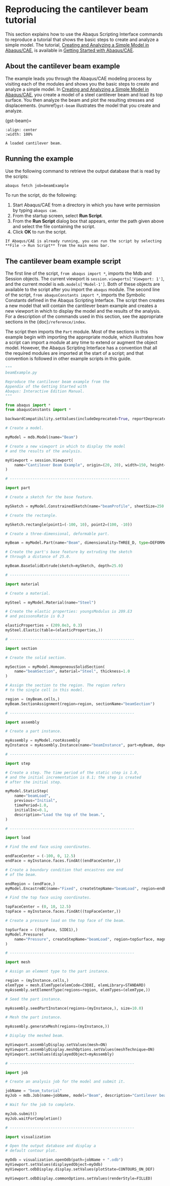 # Reproducing the cantilever beam tutorial

This section explains how to use the Abaqus Scripting Interface commands to reproduce a tutorial that shows the basic steps to create and analyze a simple model. The tutorial, [Creating and Analyzing a Simple Model in Abaqus/CAE](https://help.3ds.com/2021/English/DSSIMULIA_Established/SIMACAEGSARefMap/simagsa-m-Caebeam-sb.htm?contextscope=all#simagsa-m-Caebeam-sb), is available in [Getting Started with Abaqus/CAE](https://help.3ds.com/2021/English/DSSIMULIA_Established/SIMACAEGSARefMap/simagsa-c-ov.htm?contextscope=all#simagsa-c-ov).

## About the cantilever beam example

The example leads you through the Abaqus/CAE modeling process by visiting each of the modules and shows you the basic steps to create and analyze a simple model. In [Creating and Analyzing a Simple Model in Abaqus/CAE](https://help.3ds.com/2021/English/DSSIMULIA_Established/SIMACAEGSARefMap/simagsa-m-Caebeam-sb.htm?contextscope=all#simagsa-m-Caebeam-sb), you create a model of a steel cantilever beam and load its top surface. You then analyze the beam and plot the resulting stresses and displacements. {numref}`gst-beam` illustrates the model that you create and analyze.

(gst-beam)=

```{figure} /images/gst-beam.png
:align: center
:width: 100%

A loaded cantilever beam.
```

## Running the example

Use the following command to retrieve the output database that is read by the scripts:

```sh
abaqus fetch job=beamExample
```

To run the script, do the following:

1. Start Abaqus/CAE from a directory in which you have write permission by typing `abaqus cae`.
2. From the startup screen, select **Run Script**.
3. From the **Run Script** dialog box that appears, enter the path given above and select the file containing the script.
4. Click **OK** to run the script.

```{note}
If Abaqus/CAE is already running, you can run the script by selecting **File -> Run Script** from the main menu bar.
```

## The cantilever beam example script

The first line of the script, `from abaqus import *`, imports the Mdb and Session objects. The current viewport is `session.viewports['Viewport: 1']`, and the current model is `mdb.models['Model-1']`. Both of these objects are available to the script after you import the `abaqus` module. The second line of the script, `from abaqusConstants import *`, imports the Symbolic Constants defined in the Abaqus Scripting Interface. The script then creates a new model that will contain the cantilever beam example and creates a new viewport in which to display the model and the results of the analysis. For a description of the commands used in this section, see the appropriate sections in the {doc}`/reference/index`.

The script then imports the `Part` module. Most of the sections in this example begin with importing the appropriate module, which illustrates how a script can import a module at any time to extend or augment the object model. However, the Abaqus Scripting Interface has a convention that all the required modules are imported at the start of a script; and that convention is followed in other example scripts in this guide.

```python
"""
beamExample.py

Reproduce the cantilever beam example from the
Appendix of the Getting Started with
Abaqus: Interactive Edition Manual.
"""

from abaqus import *
from abaqusConstants import *

backwardCompatibility.setValues(includeDeprecated=True, reportDeprecated=False)

# Create a model.

myModel = mdb.Model(name="Beam")

# Create a new viewport in which to display the model
# and the results of the analysis.

myViewport = session.Viewport(
    name="Cantilever Beam Example", origin=(20, 20), width=150, height=120
)

# -----------------------------------------------------

import part

# Create a sketch for the base feature.

mySketch = myModel.ConstrainedSketch(name="beamProfile", sheetSize=250.0)

# Create the rectangle.

mySketch.rectangle(point1=(-100, 10), point2=(100, -10))

# Create a three-dimensional, deformable part.

myBeam = myModel.Part(name="Beam", dimensionality=THREE_D, type=DEFORMABLE_BODY)

# Create the part's base feature by extruding the sketch
# through a distance of 25.0.

myBeam.BaseSolidExtrude(sketch=mySketch, depth=25.0)

# -----------------------------------------------------

import material

# Create a material.

mySteel = myModel.Material(name="Steel")

# Create the elastic properties: youngsModulus is 209.E3
# and poissonsRatio is 0.3

elasticProperties = (209.0e3, 0.3)
mySteel.Elastic(table=(elasticProperties,))

# -------------------------------------------------------

import section

# Create the solid section.

mySection = myModel.HomogeneousSolidSection(
    name="beamSection", material="Steel", thickness=1.0
)

# Assign the section to the region. The region refers
# to the single cell in this model.

region = (myBeam.cells,)
myBeam.SectionAssignment(region=region, sectionName="beamSection")

# -------------------------------------------------------

import assembly

# Create a part instance.

myAssembly = myModel.rootAssembly
myInstance = myAssembly.Instance(name="beamInstance", part=myBeam, dependent=OFF)

# -------------------------------------------------------

import step

# Create a step. The time period of the static step is 1.0,
# and the initial incrementation is 0.1; the step is created
# after the initial step.

myModel.StaticStep(
    name="beamLoad",
    previous="Initial",
    timePeriod=1.0,
    initialInc=0.1,
    description="Load the top of the beam.",
)

# -------------------------------------------------------

import load

# Find the end face using coordinates.

endFaceCenter = (-100, 0, 12.5)
endFace = myInstance.faces.findAt((endFaceCenter,))

# Create a boundary condition that encastres one end
# of the beam.

endRegion = (endFace,)
myModel.EncastreBC(name="Fixed", createStepName="beamLoad", region=endRegion)

# Find the top face using coordinates.

topFaceCenter = (0, 10, 12.5)
topFace = myInstance.faces.findAt((topFaceCenter,))

# Create a pressure load on the top face of the beam.

topSurface = ((topFace, SIDE1),)
myModel.Pressure(
    name="Pressure", createStepName="beamLoad", region=topSurface, magnitude=0.5
)

# -------------------------------------------------------

import mesh

# Assign an element type to the part instance.

region = (myInstance.cells,)
elemType = mesh.ElemType(elemCode=C3D8I, elemLibrary=STANDARD)
myAssembly.setElementType(regions=region, elemTypes=(elemType,))

# Seed the part instance.

myAssembly.seedPartInstance(regions=(myInstance,), size=10.0)

# Mesh the part instance.

myAssembly.generateMesh(regions=(myInstance,))

# Display the meshed beam.

myViewport.assemblyDisplay.setValues(mesh=ON)
myViewport.assemblyDisplay.meshOptions.setValues(meshTechnique=ON)
myViewport.setValues(displayedObject=myAssembly)

# -------------------------------------------------------

import job

# Create an analysis job for the model and submit it.

jobName = "beam_tutorial"
myJob = mdb.Job(name=jobName, model="Beam", description="Cantilever beam tutorial")

# Wait for the job to complete.

myJob.submit()
myJob.waitForCompletion()

# -------------------------------------------------------

import visualization

# Open the output database and display a
# default contour plot.

myOdb = visualization.openOdb(path=jobName + ".odb")
myViewport.setValues(displayedObject=myOdb)
myViewport.odbDisplay.display.setValues(plotState=CONTOURS_ON_DEF)

myViewport.odbDisplay.commonOptions.setValues(renderStyle=FILLED)
```

